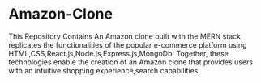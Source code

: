 # Amazon-Clone
This Repository Contains An Amazon clone built with the MERN stack  replicates the functionalities of the popular e-commerce platform using HTML,CSS,React.js,Node.js,Express.js,MongoDb. Together, these technologies enable the creation of an Amazon clone that provides users with an intuitive shopping experience,search capabilities. 
